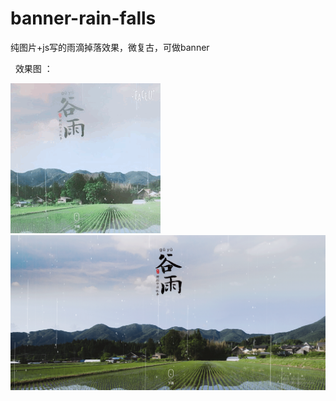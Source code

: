 # banner-rain-falls
纯图片+js写的雨滴掉落效果，微复古，可做banner

 
效果图 ：


<img src="img/guyubanner.gif" />
<img src="img/guyubanner.png" />


